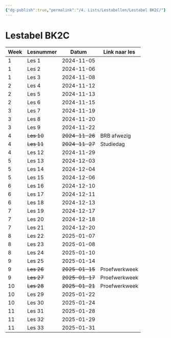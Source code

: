 ```yaml
---
{"dg-publish":true,"permalink":"/4. Lists/Lestabellen/Lestabel BK2C/"}
---
```


# Lestabel BK2C
| Week | Lesnummer  | Datum          | Link naar les |
| ---- | ---------- | -------------- | ------------- |
| 1    | Les 1      | 2024-11-05     |               |
| 1    | Les 2      | 2024-11-06     |               |
| 1    | Les 3      | 2024-11-08     |               |
| 2    | Les 4      | 2024-11-12     |               |
| 2    | Les 5      | 2024-11-13     |               |
| 2    | Les 6      | 2024-11-15     |               |
| 3    | Les 7      | 2024-11-19     |               |
| 3    | Les 8      | 2024-11-20     |               |
| 3    | Les 9      | 2024-11-22     |               |
| 4    | ~~Les 10~~ | ~~2024-11-26~~ | BRB afwezig   |
| 4    | ~~Les 11~~ | ~~2024-11-27~~ | Studiedag     |
| 4    | Les 12     | 2024-11-29     |               |
| 5    | Les 13     | 2024-12-03     |               |
| 5    | Les 14     | 2024-12-04     |               |
| 5    | Les 15     | 2024-12-06     |               |
| 6    | Les 16     | 2024-12-10     |               |
| 6    | Les 17     | 2024-12-11     |               |
| 6    | Les 18     | 2024-12-13     |               |
| 7    | Les 19     | 2024-12-17     |               |
| 7    | Les 20     | 2024-12-18     |               |
| 7    | Les 21     | 2024-12-20     |               |
| 8    | Les 22     | 2025-01-07     |               |
| 8    | Les 23     | 2025-01-08     |               |
| 8    | Les 24     | 2025-01-10     |               |
| 9    | Les 25     | 2025-01-14     |               |
| 9    | ~~Les 26~~ | ~~2025-01-15~~ | Proefwerkweek |
| 9    | ~~Les 27~~ | ~~2025-01-17~~ | Proefwerkweek |
| 10   | ~~Les 28~~ | ~~2025-01-21~~ | Proefwerkweek |
| 10   | Les 29     | 2025-01-22     |               |
| 10   | Les 30     | 2025-01-24     |               |
| 11   | Les 31     | 2025-01-28     |               |
| 11   | Les 32     | 2025-01-29     |               |
| 11   | Les 33     | 2025-01-31     |               |
